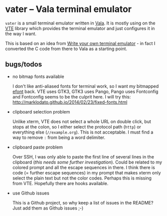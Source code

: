 vater – Vala terminal emulator
==============================

`vater` is a small terminal emulator written in [Vala].  It is mostly
using on the [VTE] library which provides the terminal emulator and
just configures it in the way I want.

This is based on an idea from [Write your own terminal emulator] - in
fact I converted the C code from there to Vala as a starting point.


bugs/todos
----------

* no bitmap fonts available

  I don't like anti-aliased fonts for terminal work, so I want my
  bitmapped [efont] back.  VTE uses GTK3, GTK3 uses Pango, Pango uses
  Fontconfig and Fontconfig seems to be the culprit here.  I will try
  this: http://marklodato.github.io/2014/02/23/fixed-fonts.html
  
* clipboard selection problem

  Unlike xterm, VTE does not select a whole URL on double click, but
  stops at the colon, so I either select the protocol path (`http`) or
  everything else (`//example.org`).  This is not acceptable.  I must
  find a way to remove `:` from being a word delimiter.

* clipboard paste problem

  Over SSH, I was only able to paste the first line of several lines
  in the clipboard (*this needs some further investigation*).  Could
  be related to my colored prompt and all the escape sequences in
  there.  I think there is code (= further escape sequences) in my
  prompt that makes xterm only select the plain text but not the color
  codes.  Perhaps this is missing from VTE.  Hopefully there are hooks
  available.

* use Github issues

  This is a Github project, so why keep a list of issues in the
  README?  Just add them as Github issues ;-)



[Vala]: https://wiki.gnome.org/Projects/Vala
[VTE]: https://wiki.gnome.org/Apps/Terminal/VTE
[Write your own terminal emulator]: https://vincent.bernat.im/en/blog/2017-write-own-terminal
[efont]: http://openlab.ring.gr.jp/efont/unicode/
